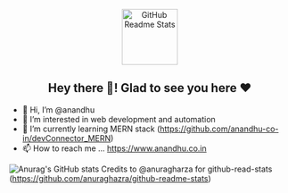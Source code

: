<p align="center">
 <img width="100px" src="https://i.pinimg.com/originals/9e/63/a5/9e63a5f6313af7406a4669a253e0c58c.gif" align="center" alt="GitHub Readme Stats" />
 <h2 align="center">Hey there 👋! Glad to see you here ❤️</h2>
<!--  <h4 align="center">Hi I am Anandhu</h4>  -->
</p>
 

- 👋 Hi, I’m @anandhu
- 👀 I’m interested in web development and automation
- 🌱 I’m currently learning MERN stack (https://github.com/anandhu-co-in/devConnector_MERN)
- 📫 How to reach me ... https://www.anandhu.co.in

![Anurag's GitHub stats](https://github-readme-stats.vercel.app/api?username=anandhu-co-in&show_icons=true)
Credits to @anuragharza for github-read-stats (https://github.com/anuraghazra/github-readme-stats)

<!---
anandhu-co-in/anandhu-co-in is a ✨ special ✨ repository because its `README.md` (this file) appears on your GitHub profile.
You can click the Preview link to take a look at your changes.
--->
